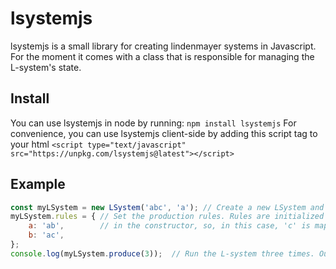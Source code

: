# lsystemjs

lsystemjs is a small library for creating lindenmayer systems in Javascript. For the moment it comes with a class that is responsible for managing the L-system's state.


## Install

You can use lsystemjs in node by running:
`npm install lsystemjs`
For convenience, you can use lsystemjs client-side by adding this script tag to your html
`<script type="text/javascript" src="https://unpkg.com/lsystemjs@latest"></script>`

## Example

``` javascript
const myLSystem = new LSystem('abc', 'a'); // Create a new LSystem and pass in an alphabet and the axiom
myLSystem.rules = { // Set the production rules. Rules are initialized to identity functions 				  
	a: 'ab',		// in the constructor, so, in this case, 'c' is mapped to 'c'.
	b: 'ac',
};
console.log(myLSystem.produce(3));	// Run the L-system three times. Outputs 'abacab'
```